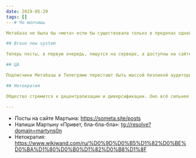 ```yaml
---
date: 2019-05-20
tags: []
---# Чо молчишь

Метабаза не была бы «мета» если бы существовала только в пределах одной платформы. Речь про Телеграм. Именно поэтому Мартын делает систему, с помощью которой Метабаза будeт доступнa более широкой аудитории.

## Brave new system

Теперь посты, в первую очередь, пишутся на сервере, а доступны на сайте. Затем попадают в Телеграм, а после и на другие платформы. Это расширяет возможности по развитию Метабазы. Ценой стали время, внимание и молчание.

## ЦА

Подписчики Метабазы в Телеграме перестают быть массой безликой аудитории, которую надо расширять. Теперь для Мартына это добровольно заинтересованные люди, каждого из которых он хотел бы знать лично. Происходит смещение внимания с продвижения в массы на внутренние связи и процесс. От количества к качеству, иначе говоря.

## Нетократия

Общество стремится к децентрализации и диверсификации. Оно всё сильнее дробится. Формируются многочисленные и плотные микросообщества с уникальными интересами. Это близко к идее о Нетократии — формe управления обществом будущего, со своими социальными классами.

---
```


- Посты на сайте Мартына: https://someta.site/posts
- Напиши Мартыну «Привет, бла-бла-бла»: <tg://resolve?domain=martyns0n>
- Нетократия: https://www.wikiwand.com/ru/%D0%9D%D0%B5%D1%82%D0%BE%D0%BA%D1%80%D0%B0%D1%82%D0%B8%D1%8F
